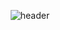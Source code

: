 <div align="center">
  
  ![header](https://capsule-render.vercel.app/api?type=Cylinder&color=fdeaf0&fontColor=000000&text=Beom&animation=twinkling)
  

</div>
